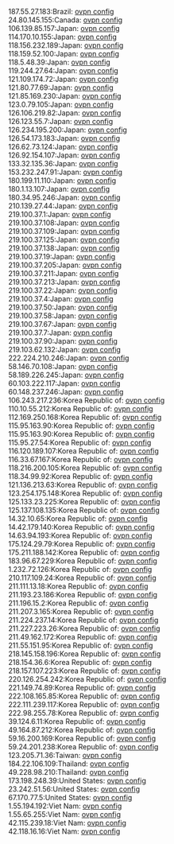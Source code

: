 187.55.27.183:Brazil: [ovpn config](vpn/187_55_27_183.ovpn)  
24.80.145.155:Canada: [ovpn config](vpn/24_80_145_155.ovpn)  
106.139.85.157:Japan: [ovpn config](vpn/106_139_85_157.ovpn)  
114.170.10.155:Japan: [ovpn config](vpn/114_170_10_155.ovpn)  
118.156.232.189:Japan: [ovpn config](vpn/118_156_232_189.ovpn)  
118.159.52.100:Japan: [ovpn config](vpn/118_159_52_100.ovpn)  
118.5.48.39:Japan: [ovpn config](vpn/118_5_48_39.ovpn)  
119.244.27.64:Japan: [ovpn config](vpn/119_244_27_64.ovpn)  
121.109.174.72:Japan: [ovpn config](vpn/121_109_174_72.ovpn)  
121.80.77.69:Japan: [ovpn config](vpn/121_80_77_69.ovpn)  
121.85.169.230:Japan: [ovpn config](vpn/121_85_169_230.ovpn)  
123.0.79.105:Japan: [ovpn config](vpn/123_0_79_105.ovpn)  
126.106.219.82:Japan: [ovpn config](vpn/126_106_219_82.ovpn)  
126.123.55.7:Japan: [ovpn config](vpn/126_123_55_7.ovpn)  
126.234.195.200:Japan: [ovpn config](vpn/126_234_195_200.ovpn)  
126.54.173.183:Japan: [ovpn config](vpn/126_54_173_183.ovpn)  
126.62.73.124:Japan: [ovpn config](vpn/126_62_73_124.ovpn)  
126.92.154.107:Japan: [ovpn config](vpn/126_92_154_107.ovpn)  
133.32.135.36:Japan: [ovpn config](vpn/133_32_135_36.ovpn)  
153.232.247.91:Japan: [ovpn config](vpn/153_232_247_91.ovpn)  
180.199.11.110:Japan: [ovpn config](vpn/180_199_11_110.ovpn)  
180.1.13.107:Japan: [ovpn config](vpn/180_1_13_107.ovpn)  
180.34.95.246:Japan: [ovpn config](vpn/180_34_95_246.ovpn)  
210.139.27.44:Japan: [ovpn config](vpn/210_139_27_44.ovpn)  
219.100.37.1:Japan: [ovpn config](vpn/219_100_37_1.ovpn)  
219.100.37.108:Japan: [ovpn config](vpn/219_100_37_108.ovpn)  
219.100.37.109:Japan: [ovpn config](vpn/219_100_37_109.ovpn)  
219.100.37.125:Japan: [ovpn config](vpn/219_100_37_125.ovpn)  
219.100.37.138:Japan: [ovpn config](vpn/219_100_37_138.ovpn)  
219.100.37.19:Japan: [ovpn config](vpn/219_100_37_19.ovpn)  
219.100.37.205:Japan: [ovpn config](vpn/219_100_37_205.ovpn)  
219.100.37.211:Japan: [ovpn config](vpn/219_100_37_211.ovpn)  
219.100.37.213:Japan: [ovpn config](vpn/219_100_37_213.ovpn)  
219.100.37.22:Japan: [ovpn config](vpn/219_100_37_22.ovpn)  
219.100.37.4:Japan: [ovpn config](vpn/219_100_37_4.ovpn)  
219.100.37.50:Japan: [ovpn config](vpn/219_100_37_50.ovpn)  
219.100.37.58:Japan: [ovpn config](vpn/219_100_37_58.ovpn)  
219.100.37.67:Japan: [ovpn config](vpn/219_100_37_67.ovpn)  
219.100.37.7:Japan: [ovpn config](vpn/219_100_37_7.ovpn)  
219.100.37.90:Japan: [ovpn config](vpn/219_100_37_90.ovpn)  
219.103.62.132:Japan: [ovpn config](vpn/219_103_62_132.ovpn)  
222.224.210.246:Japan: [ovpn config](vpn/222_224_210_246.ovpn)  
58.146.70.108:Japan: [ovpn config](vpn/58_146_70_108.ovpn)  
58.189.226.245:Japan: [ovpn config](vpn/58_189_226_245.ovpn)  
60.103.222.117:Japan: [ovpn config](vpn/60_103_222_117.ovpn)  
60.148.237.246:Japan: [ovpn config](vpn/60_148_237_246.ovpn)  
106.243.217.236:Korea Republic of: [ovpn config](vpn/106_243_217_236.ovpn)  
110.10.55.212:Korea Republic of: [ovpn config](vpn/110_10_55_212.ovpn)  
112.169.250.168:Korea Republic of: [ovpn config](vpn/112_169_250_168.ovpn)  
115.95.163.90:Korea Republic of: [ovpn config](vpn/115_95_163_90.ovpn)  
115.95.163.90:Korea Republic of: [ovpn config](vpn/115_95_163_90.ovpn)  
115.95.27.54:Korea Republic of: [ovpn config](vpn/115_95_27_54.ovpn)  
116.120.189.107:Korea Republic of: [ovpn config](vpn/116_120_189_107.ovpn)  
116.33.67.167:Korea Republic of: [ovpn config](vpn/116_33_67_167.ovpn)  
118.216.200.105:Korea Republic of: [ovpn config](vpn/118_216_200_105.ovpn)  
118.34.99.92:Korea Republic of: [ovpn config](vpn/118_34_99_92.ovpn)  
121.136.213.63:Korea Republic of: [ovpn config](vpn/121_136_213_63.ovpn)  
123.254.175.148:Korea Republic of: [ovpn config](vpn/123_254_175_148.ovpn)  
125.133.23.225:Korea Republic of: [ovpn config](vpn/125_133_23_225.ovpn)  
125.137.108.135:Korea Republic of: [ovpn config](vpn/125_137_108_135.ovpn)  
14.32.10.65:Korea Republic of: [ovpn config](vpn/14_32_10_65.ovpn)  
14.42.179.140:Korea Republic of: [ovpn config](vpn/14_42_179_140.ovpn)  
14.63.94.193:Korea Republic of: [ovpn config](vpn/14_63_94_193.ovpn)  
175.124.29.79:Korea Republic of: [ovpn config](vpn/175_124_29_79.ovpn)  
175.211.188.142:Korea Republic of: [ovpn config](vpn/175_211_188_142.ovpn)  
183.96.67.229:Korea Republic of: [ovpn config](vpn/183_96_67_229.ovpn)  
1.232.72.126:Korea Republic of: [ovpn config](vpn/1_232_72_126.ovpn)  
210.117.109.24:Korea Republic of: [ovpn config](vpn/210_117_109_24.ovpn)  
211.111.13.18:Korea Republic of: [ovpn config](vpn/211_111_13_18.ovpn)  
211.193.23.186:Korea Republic of: [ovpn config](vpn/211_193_23_186.ovpn)  
211.196.15.2:Korea Republic of: [ovpn config](vpn/211_196_15_2.ovpn)  
211.207.3.165:Korea Republic of: [ovpn config](vpn/211_207_3_165.ovpn)  
211.224.237.14:Korea Republic of: [ovpn config](vpn/211_224_237_14.ovpn)  
211.227.223.26:Korea Republic of: [ovpn config](vpn/211_227_223_26.ovpn)  
211.49.162.172:Korea Republic of: [ovpn config](vpn/211_49_162_172.ovpn)  
211.55.151.95:Korea Republic of: [ovpn config](vpn/211_55_151_95.ovpn)  
218.145.158.196:Korea Republic of: [ovpn config](vpn/218_145_158_196.ovpn)  
218.154.36.6:Korea Republic of: [ovpn config](vpn/218_154_36_6.ovpn)  
218.157.107.223:Korea Republic of: [ovpn config](vpn/218_157_107_223.ovpn)  
220.126.254.242:Korea Republic of: [ovpn config](vpn/220_126_254_242.ovpn)  
221.149.74.89:Korea Republic of: [ovpn config](vpn/221_149_74_89.ovpn)  
222.108.165.85:Korea Republic of: [ovpn config](vpn/222_108_165_85.ovpn)  
222.111.239.117:Korea Republic of: [ovpn config](vpn/222_111_239_117.ovpn)  
222.98.255.78:Korea Republic of: [ovpn config](vpn/222_98_255_78.ovpn)  
39.124.6.11:Korea Republic of: [ovpn config](vpn/39_124_6_11.ovpn)  
49.164.87.212:Korea Republic of: [ovpn config](vpn/49_164_87_212.ovpn)  
59.16.200.169:Korea Republic of: [ovpn config](vpn/59_16_200_169.ovpn)  
59.24.201.238:Korea Republic of: [ovpn config](vpn/59_24_201_238.ovpn)  
123.205.71.36:Taiwan: [ovpn config](vpn/123_205_71_36.ovpn)  
184.22.106.109:Thailand: [ovpn config](vpn/184_22_106_109.ovpn)  
49.228.98.210:Thailand: [ovpn config](vpn/49_228_98_210.ovpn)  
173.198.248.39:United States: [ovpn config](vpn/173_198_248_39.ovpn)  
23.242.51.56:United States: [ovpn config](vpn/23_242_51_56.ovpn)  
67.170.77.5:United States: [ovpn config](vpn/67_170_77_5.ovpn)  
1.55.194.192:Viet Nam: [ovpn config](vpn/1_55_194_192.ovpn)  
1.55.65.255:Viet Nam: [ovpn config](vpn/1_55_65_255.ovpn)  
42.115.239.18:Viet Nam: [ovpn config](vpn/42_115_239_18.ovpn)  
42.118.16.16:Viet Nam: [ovpn config](vpn/42_118_16_16.ovpn)  
